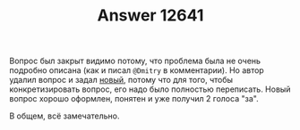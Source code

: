 ﻿---
title: "Answer 12641"
se.owner.user_id: 532877
se.owner.display_name: "Зонтик"
se.owner.link: "https://ru.meta.stackoverflow.com/users/532877/%d0%97%d0%be%d0%bd%d1%82%d0%b8%d0%ba"
se.answer_id: 12641
se.question_id: 12640
se.post_type: answer
se.is_accepted: False
---
<p>Вопрос был закрыт видимо потому, что проблема была не очень подробно описана (как и писал <code>@Dmitry</code> в комментарии). Но автор удалил вопрос и задал <a href="https://ru.stackoverflow.com/questions/1515527/%d0%9d%d0%b0%d0%b9%d1%82%d0%b8-%d1%80%d0%b5%d1%88%d0%b5%d0%bd%d0%b8%d0%b5-%d0%b2-%d1%86%d0%b8%d0%ba%d0%bb%d0%b5-%d1%81-%d0%b4%d0%b0%d1%82%d0%b0%d0%bc%d0%b8">новый</a>, потому что для того, чтобы конкретизировать вопрос, его надо было полностью переписать. Новый вопрос хорошо оформлен, понятен и уже получил 2 голоса &quot;за&quot;.</p>
<p>В общем, всё замечательно.</p>
